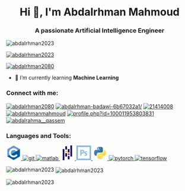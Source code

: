 <h1 align="center">Hi 👋, I'm Abdalrhman Mahmoud</h1>
<h3 align="center">A passionate Artificial Intelligence Engineer</h3>

<p align="left"> <img src="https://komarev.com/ghpvc/?username=abdalrhman2023&label=Profile%20views&color=0e75b6&style=flat" alt="abdalrhman2023" /> </p>

<p align="left"> <a href="https://github.com/ryo-ma/github-profile-trophy"><img src="https://github-profile-trophy.vercel.app/?username=abdalrhman2023" alt="abdalrhman2023" /></a> </p>

<p align="left"> <a href="https://twitter.com/abdalrhman2080" target="blank"><img src="https://img.shields.io/twitter/follow/abdalrhman2080?logo=twitter&style=for-the-badge" alt="abdalrhman2080" /></a> </p>

- 🌱 I’m currently learning **Machine Learning**

<h3 align="left">Connect with me:</h3>
<p align="left">
<a href="https://twitter.com/abdalrhman2080" target="blank"><img align="center" src="https://raw.githubusercontent.com/rahuldkjain/github-profile-readme-generator/master/src/images/icons/Social/twitter.svg" alt="abdalrhman2080" height="30" width="40" /></a>
<a href="https://linkedin.com/in/abdalrhman-badawi-6b67032a1/" target="blank"><img align="center" src="https://raw.githubusercontent.com/rahuldkjain/github-profile-readme-generator/master/src/images/icons/Social/linked-in-alt.svg" alt="abdalrhman-badawi-6b67032a1/" height="30" width="40" /></a>
<a href="https://stackoverflow.com/users/21414008" target="blank"><img align="center" src="https://raw.githubusercontent.com/rahuldkjain/github-profile-readme-generator/master/src/images/icons/Social/stack-overflow.svg" alt="21414008" height="30" width="40" /></a>
<a href="https://kaggle.com/abdalrhmanmahmoud" target="blank"><img align="center" src="https://raw.githubusercontent.com/rahuldkjain/github-profile-readme-generator/master/src/images/icons/Social/kaggle.svg" alt="abdalrhmanmahmoud" height="30" width="40" /></a>
<a href="https://fb.com/profile.php?id=100011953803831" target="blank"><img align="center" src="https://raw.githubusercontent.com/rahuldkjain/github-profile-readme-generator/master/src/images/icons/Social/facebook.svg" alt="profile.php?id=100011953803831" height="30" width="40" /></a>
<a href="https://instagram.com/abdalrahma__qassem" target="blank"><img align="center" src="https://raw.githubusercontent.com/rahuldkjain/github-profile-readme-generator/master/src/images/icons/Social/instagram.svg" alt="abdalrahma__qassem" height="30" width="40" /></a>
</p>

<h3 align="left">Languages and Tools:</h3>
<p align="left"> <a href="https://www.cprogramming.com/" target="_blank" rel="noreferrer"> <img src="https://raw.githubusercontent.com/devicons/devicon/master/icons/c/c-original.svg" alt="c" width="40" height="40"/> </a> <a href="https://git-scm.com/" target="_blank" rel="noreferrer"> <img src="https://www.vectorlogo.zone/logos/git-scm/git-scm-icon.svg" alt="git" width="40" height="40"/> </a> <a href="https://www.mathworks.com/" target="_blank" rel="noreferrer"> <img src="https://upload.wikimedia.org/wikipedia/commons/2/21/Matlab_Logo.png" alt="matlab" width="40" height="40"/> </a> <a href="https://pandas.pydata.org/" target="_blank" rel="noreferrer"> <img src="https://raw.githubusercontent.com/devicons/devicon/2ae2a900d2f041da66e950e4d48052658d850630/icons/pandas/pandas-original.svg" alt="pandas" width="40" height="40"/> </a> <a href="https://www.photoshop.com/en" target="_blank" rel="noreferrer"> <img src="https://raw.githubusercontent.com/devicons/devicon/master/icons/photoshop/photoshop-line.svg" alt="photoshop" width="40" height="40"/> </a> <a href="https://www.python.org" target="_blank" rel="noreferrer"> <img src="https://raw.githubusercontent.com/devicons/devicon/master/icons/python/python-original.svg" alt="python" width="40" height="40"/> </a> <a href="https://pytorch.org/" target="_blank" rel="noreferrer"> <img src="https://www.vectorlogo.zone/logos/pytorch/pytorch-icon.svg" alt="pytorch" width="40" height="40"/> </a> <a href="https://www.tensorflow.org" target="_blank" rel="noreferrer"> <img src="https://www.vectorlogo.zone/logos/tensorflow/tensorflow-icon.svg" alt="tensorflow" width="40" height="40"/> </a> </p>

<p><img align="left" src="https://github-readme-stats.vercel.app/api/top-langs?username=abdalrhman2023&show_icons=true&locale=en&layout=compact" alt="abdalrhman2023" /></p>

<p>&nbsp;<img align="center" src="https://github-readme-stats.vercel.app/api?username=abdalrhman2023&show_icons=true&locale=en" alt="abdalrhman2023" /></p>

<p><img align="center" src="https://github-readme-streak-stats.herokuapp.com/?user=abdalrhman2023&" alt="abdalrhman2023" /></p>
